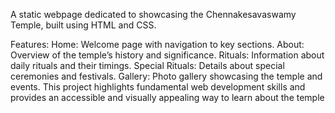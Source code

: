 A static webpage dedicated to showcasing the Chennakesavaswamy Temple, built using HTML and CSS.

Features:
Home: Welcome page with navigation to key sections.
About: Overview of the temple’s history and significance.
Rituals: Information about daily rituals and their timings.
Special Rituals: Details about special ceremonies and festivals.
Gallery: Photo gallery showcasing the temple and events.
This project highlights fundamental web development skills and provides an accessible and visually appealing way to learn about the temple







